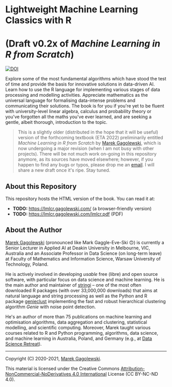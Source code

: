 # Lightweight Machine Learning Classics with R
# (Draft v0.2x of *Machine Learning in R from Scratch*)

[![DOI](https://zenodo.org/badge/DOI/10.5281/zenodo.3820167.svg)](https://doi.org/10.5281/zenodo.3820167)


Explore some of the most fundamental algorithms which have stood the test of time and provide the basis for innovative solutions in data-driven AI. Learn how to use the R language for implementing various stages of data processing and modelling activities. Appreciate mathematics as the universal language for formalising data-intense problems and communicating their solutions. The book is for you if you're yet to be fluent with university-level linear algebra, calculus and probability theory or you've forgotten all the maths you've ever learned, and are seeking a gentle, albeit thorough, introduction to the topic.

> This is a slightly older (distributed in the hope that it will be useful)
version of the forthcoming textbook (ETA 2022)
preliminarily entitled *Machine Learning in R from Scratch*
by [Marek Gagolewski][1], which is now undergoing a major revision
(when I am not busy with other projects). There will be not much work on-going
in this repository anymore, as its sources have moved elsewhere;
however, if you happen to find any bugs or typos, please drop me an
[email][5]. I will share a new draft once it's ripe. Stay tuned.


## About this Repository

This repository hosts the HTML version of the book.
You can read it at:

* **TODO:** https://lmlcr.gagolewski.com/ (a browser-friendly version)
* **TODO:** https://lmlcr.gagolewski.com/lmlcr.pdf (PDF)



## About the Author

[Marek Gagolewski][1] (pronounced like Mark Gaggle-Eve-Ski 🙃)
is currently a Senior Lecturer in Applied
AI at Deakin University in Melbourne, VIC, Australia
and an Associate Professor in Data Science (on long-term leave)
at Faculty of Mathematics and Information Science, Warsaw University
of Technology, Poland.

He is actively involved in developing *usable* free (libre) and open source
software, with particular focus on data science and machine learning.
He is the main author and maintainer of [stringi][4] – one of the most often
downloaded R packages (with over 33,000,000 downloads) that aims at natural
language and string processing as well as the Python and R package
[genieclust][3] implementing the fast and robust hierarchical clustering
algorithm *Genie* with noise point detection.

He's an author of more than 75 publications on machine learning and
optimisation algorithms, data aggregation and clustering, statistical
modelling, and scientific computing. Moreover, Marek taught various courses
related to R and Python programming, algorithms, data science,
and machine learning in Australia, Poland, and Germany
(e.g., at [Data Science Retreat](https://datascienceretreat.com)).


--------------------------------------------------------------------------------

Copyright (C) 2020-2021, [Marek Gagolewski][1].

This material is licensed under the Creative Commons
[Attribution-NonCommercial-NoDerivatives 4.0 International][2] License
(CC BY-NC-ND 4.0).


[1]: https://www.gagolewski.com
[2]: https://creativecommons.org/licenses/by-nc-nd/4.0/
[3]: https://genieclust.gagolewski.com
[4]: https://stringi.gagolewski.com
[5]: CODE_OF_CONDUCT.md
